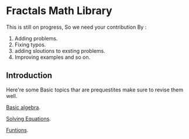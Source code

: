 # Fractals Math Library 
This is still on progress, So we need your contribution By :
1. Adding problems.
2. Fixing typos.
3. adding sloutions to exsting problems.
4. Improving examples and so on.

## Introduction 
Here're some Basic topics thar are prequestites make sure to revise them well.

[Basic algebra](Revision/basic-algebra/basic-algebra.pdf).

[Solving Equations](Revision/basic-equaotion-sloving/basic-equation-solving.pdf).

[Funtions](Revision/functions/out/functions.pdf).

